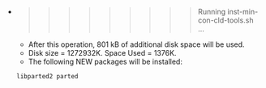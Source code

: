 * >>>>>>>>> Running inst-min-con-cld-tools.sh ...
  * After this operation, 801 kB of additional disk space will be used.
  * Disk size = 1272932K. Space Used = 1376K.
  * The following NEW packages will be installed:
  ```bash
  libparted2 parted
  ```
